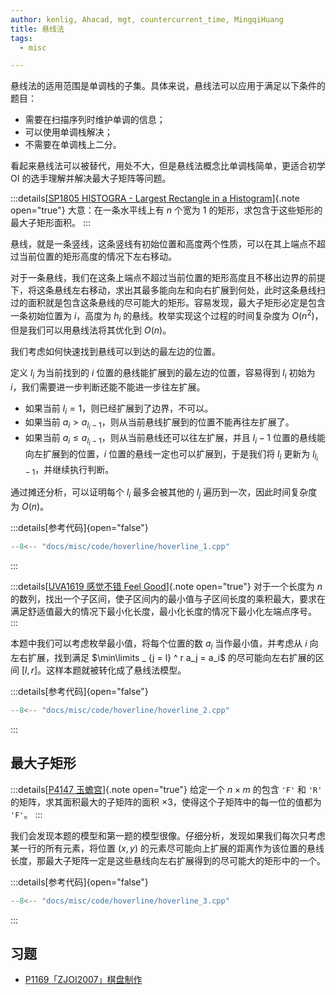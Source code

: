 ```yaml
---
author: kenlig, Ahacad, mgt, countercurrent_time, MingqiHuang
title: 悬线法
tags:
  - misc

---
```


悬线法的适用范围是单调栈的子集。具体来说，悬线法可以应用于满足以下条件的题目：

*   需要在扫描序列时维护单调的信息；
*   可以使用单调栈解决；
*   不需要在单调栈上二分。

看起来悬线法可以被替代，用处不大，但是悬线法概念比单调栈简单，更适合初学 OI 的选手理解并解决最大子矩阵等问题。

:::details[[SP1805 HISTOGRA - Largest Rectangle in a Histogram](https://www.luogu.com.cn/problem/SP1805)]{.note open="true"}
大意：在一条水平线上有 $n$ 个宽为 $1$ 的矩形，求包含于这些矩形的最大子矩形面积。
:::

悬线，就是一条竖线，这条竖线有初始位置和高度两个性质，可以在其上端点不超过当前位置的矩形高度的情况下左右移动。

对于一条悬线，我们在这条上端点不超过当前位置的矩形高度且不移出边界的前提下，将这条悬线左右移动，求出其最多能向左和向右扩展到何处，此时这条悬线扫过的面积就是包含这条悬线的尽可能大的矩形。容易发现，最大子矩形必定是包含一条初始位置为 $i$，高度为 $h_i$ 的悬线。枚举实现这个过程的时间复杂度为 $O(n ^ 2)$，但是我们可以用悬线法将其优化到 $O(n)$。

我们考虑如何快速找到悬线可以到达的最左边的位置。

定义 $l_i$ 为当前找到的 $i$ 位置的悬线能扩展到的最左边的位置，容易得到 $l_i$ 初始为 $i$，我们需要进一步判断还能不能进一步往左扩展。

*   如果当前 $l_i = 1$，则已经扩展到了边界，不可以。
*   如果当前 $a_i > a_{l_i - 1}$，则从当前悬线扩展到的位置不能再往左扩展了。
*   如果当前 $a_i \le a_{l_i - 1}$，则从当前悬线还可以往左扩展，并且 $l_i - 1$ 位置的悬线能向左扩展到的位置，$i$ 位置的悬线一定也可以扩展到，于是我们将 $l_i$ 更新为 $l_{l_i - 1}$，并继续执行判断。

通过摊还分析，可以证明每个 $l_i$ 最多会被其他的 $l_j$ 遍历到一次，因此时间复杂度为 $O(n)$。

:::details[参考代码]{open="false"}
```cpp
--8<-- "docs/misc/code/hoverline/hoverline_1.cpp"
```
:::

:::details[[UVA1619 感觉不错 Feel Good](https://www.luogu.com.cn/problem/UVA1619)]{.note open="true"}
对于一个长度为 $n$ 的数列，找出一个子区间，使子区间内的最小值与子区间长度的乘积最大，要求在满足舒适值最大的情况下最小化长度，最小化长度的情况下最小化左端点序号。
:::

本题中我们可以考虑枚举最小值，将每个位置的数 $a_i$ 当作最小值，并考虑从 $i$ 向左右扩展，找到满足 $\min\limits _ {j = l} ^ r a_j = a_i$ 的尽可能向左右扩展的区间 $[l, r]$。这样本题就被转化成了悬线法模型。

:::details[参考代码]{open="false"}
```cpp
--8<-- "docs/misc/code/hoverline/hoverline_2.cpp"
```
:::

## 最大子矩形

:::details[[P4147 玉蟾宫](https://www.luogu.com.cn/problem/P4147)]{.note open="true"}
给定一个 $n \times m$ 的包含 `'F'` 和 `'R'` 的矩阵，求其面积最大的子矩阵的面积 $\times 3$，使得这个子矩阵中的每一位的值都为 `'F'`。
:::

我们会发现本题的模型和第一题的模型很像。仔细分析，发现如果我们每次只考虑某一行的所有元素，将位置 $(x, y)$ 的元素尽可能向上扩展的距离作为该位置的悬线长度，那最大子矩阵一定是这些悬线向左右扩展得到的尽可能大的矩形中的一个。

:::details[参考代码]{open="false"}
```cpp
--8<-- "docs/misc/code/hoverline/hoverline_3.cpp"
```
:::

## 习题

*   [P1169「ZJOI2007」棋盘制作](https://www.luogu.com.cn/problem/P1169)
